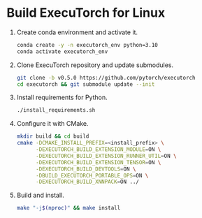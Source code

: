 # Build ExecuTorch for Linux

1. Create conda environment and activate it.

   ```bash
   conda create -y -n executorch_env python=3.10
   conda activate executorch_env
   ```

1. Clone ExecuTorch repository and update submodules.

   ```bash
   git clone -b v0.5.0 https://github.com/pytorch/executorch
   cd executorch && git submodule update --init
   ```

1. Install requirements for Python.

   ```bash
   ./install_requirements.sh
   ```

1. Configure it with CMake.

   ```bash
   mkdir build && cd build
   cmake -DCMAKE_INSTALL_PREFIX=<install_prefix> \
         -DEXECUTORCH_BUILD_EXTENSION_MODULE=ON \
         -DEXECUTORCH_BUILD_EXTENSION_RUNNER_UTIL=ON \
         -DEXECUTORCH_BUILD_EXTENSION_TENSOR=ON \
         -DEXECUTORCH_BUILD_DEVTOOLS=ON \
         -DBUILD_EXECUTORCH_PORTABLE_OPS=ON \
         -DEXECUTORCH_BUILD_XNNPACK=ON ../
   ```

1. Build and install.

   ```bash
   make "-j$(nproc)" && make install
   ```

